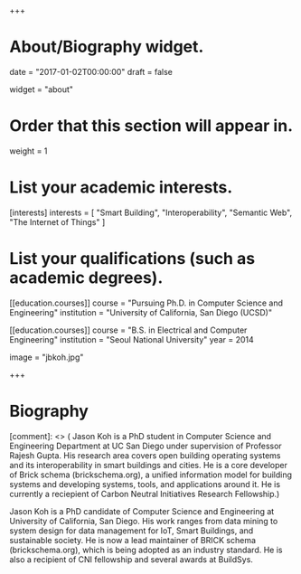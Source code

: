 +++
# About/Biography widget.

date = "2017-01-02T00:00:00"
draft = false

widget = "about"

# Order that this section will appear in.
weight = 1

# List your academic interests.
[interests]
  interests = [
    "Smart Building",
    "Interoperability",
    "Semantic Web",
    "The Internet of Things"
  ]

# List your qualifications (such as academic degrees).
[[education.courses]]
  course = "Pursuing Ph.D. in Computer Science and Engineering"
  institution = "University of California, San Diego (UCSD)"

[[education.courses]]
  course = "B.S. in Electrical and Computer Engineering"
  institution = "Seoul National University"
  year = 2014

image = "jbkoh.jpg"

+++

# Biography

[comment]: <> ( Jason Koh is a PhD student in Computer Science and Engineering Department at UC San Diego under supervision of Professor Rajesh Gupta. His research area covers open building operating systems and its interoperability in smart buildings and cities. He is a core developer of Brick schema (brickschema.org), a unified information model for building systems and developing systems, tools, and applications around it. He is currently a reciepient of Carbon Neutral Initiatives Research Fellowship.)

Jason Koh is a PhD candidate of Computer Science and Engineering at University of California, San Diego. His work ranges from data mining to system design for data management for IoT, Smart Buildings, and sustainable society. He is now a lead maintainer of BRICK schema (brickschema.org), which is being adopted as an industry standard. He is also a recipient of CNI fellowship and several awards at BuildSys.
